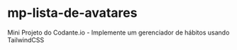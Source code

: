 # mp-lista-de-avatares
Mini Projeto do Codante.io - Implemente um gerenciador de hábitos usando TailwindCSS
